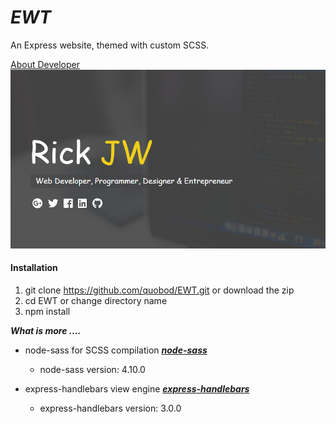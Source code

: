 # _EWT_

An Express website, themed with custom SCSS.

[About Developer](https://rickjw.herokuapp.com/)
![My Site](/public/graphics/logo.png)

#### **Installation**

1. git clone https://github.com/quobod/EWT.git or download the zip
2. cd EWT or change directory name
3. npm install

**_What is more ...._**

- node-sass for SCSS compilation [**_node-sass_**](https://github.com/sass/node-sass)
    - node-sass version: 4.10.0
	
- express-handlebars view engine [**_express-handlebars_**](https://github.com/ericf/express-handlebars.git)
	- express-handlebars version: 3.0.0
